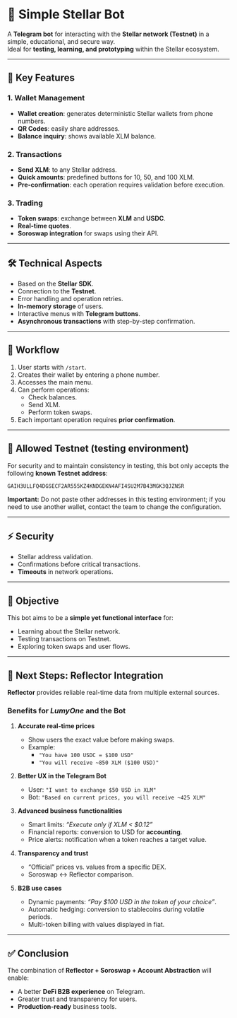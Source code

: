 # 🌟 Simple Stellar Bot  

A **Telegram bot** for interacting with the **Stellar network (Testnet)** in a simple, educational, and secure way.  
Ideal for **testing, learning, and prototyping** within the Stellar ecosystem.  

---

## 🔑 Key Features  

### 1. Wallet Management  
- **Wallet creation**: generates deterministic Stellar wallets from phone numbers.  
- **QR Codes**: easily share addresses.  
- **Balance inquiry**: shows available XLM balance.  

### 2. Transactions  
- **Send XLM**: to any Stellar address.  
- **Quick amounts**: predefined buttons for 10, 50, and 100 XLM.  
- **Pre-confirmation**: each operation requires validation before execution.  

### 3. Trading  
- **Token swaps**: exchange between **XLM** and **USDC**.  
- **Real-time quotes**.  
- **Soroswap integration** for swaps using their API.  

---

## 🛠 Technical Aspects  
- Based on the **Stellar SDK**.  
- Connection to the **Testnet**.  
- Error handling and operation retries.  
- **In-memory storage** of users.  
- Interactive menus with **Telegram buttons**.  
- **Asynchronous transactions** with step-by-step confirmation.  

---

## 🔄 Workflow  
1. User starts with `/start`.  
2. Creates their wallet by entering a phone number.  
3. Accesses the main menu.  
4. Can perform operations:  
   - Check balances.  
   - Send XLM.  
   - Perform token swaps.  
5. Each important operation requires **prior confirmation**.  

---

## 🧪 Allowed Testnet (testing environment)  
For security and to maintain consistency in testing, this bot only accepts the following **known Testnet address**:  

`GAIH3ULLFQ4DGSECF2AR555KZ4KNDGEKN4AFI4SU2M7B43MGK3QJZNSR`  

**Important:** Do not paste other addresses in this testing environment; if you need to use another wallet, contact the team to change the configuration.  

---

## ⚡ Security  
- Stellar address validation.  
- Confirmations before critical transactions.  
- **Timeouts** in network operations.  

---

## 📌 Objective  
This bot aims to be a **simple yet functional interface** for:  
- Learning about the Stellar network.  
- Testing transactions on Testnet.  
- Exploring token swaps and user flows.  

---

## 🚀 Next Steps: Reflector Integration  

**Reflector** provides reliable real-time data from multiple external sources.  

### Benefits for *LumyOne* and the Bot  

1. **Accurate real-time prices**  
   - Show users the exact value before making swaps.  
   - Example:  
     - `"You have 100 USDC = $100 USD"`  
     - `"You will receive ~850 XLM ($100 USD)"`  

2. **Better UX in the Telegram Bot**  
   - User: `"I want to exchange $50 USD in XLM"`  
   - Bot: `"Based on current prices, you will receive ~425 XLM"`  

3. **Advanced business functionalities**  
   - Smart limits: *“Execute only if XLM < $0.12”*  
   - Financial reports: conversion to USD for **accounting**.  
   - Price alerts: notification when a token reaches a target value.  

4. **Transparency and trust**  
   - “Official” prices vs. values from a specific DEX.  
   - Soroswap ↔ Reflector comparison.  

5. **B2B use cases**  
   - Dynamic payments: *“Pay $100 USD in the token of your choice”*.  
   - Automatic hedging: conversion to stablecoins during volatile periods.  
   - Multi-token billing with values displayed in fiat.  

---

## ✅ Conclusion  
The combination of **Reflector + Soroswap + Account Abstraction** will enable:  
- A better **DeFi B2B experience** on Telegram.  
- Greater trust and transparency for users.  
- **Production-ready** business tools.  
